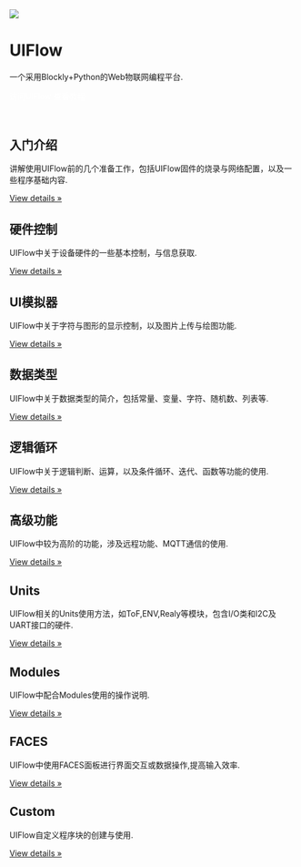<div class="container uiflow_banner">
      <div>
        <img src="https://m5stack.oss-cn-shenzhen.aliyuncs.com/image/m5-docs_homepage/home_page/uiflow_home_page.jpg">
      </div>
      <div style="margin-top:30px">
        <h1 class="jumbotron-heading">UIFlow</h1>
        <p class="lead text-muted">一个采用Blockly+Python的Web物联网编程平台.</p>
        <p>
          <a href="http://flow.m5stack.com/" target="view_window" class="btn btn-primary my-2" style="color:white;text-decoration:none">访问UIFlow</a>
          <a class="btn btn-secondary my-2" style="color:white;text-decoration:none" onclick= page_move("tutorial")>查看教程</a>
        </p>
      </div>
  </div>



<div class="container" style="margin-top:60px" id="tutorial">
<div class="row">
          <div class="col-md-4">
            <h2>入门介绍</h2>
            <p class="uiflow_p">讲解使用UIFlow前的几个准备工作，包括UIFlow固件的烧录与网络配置，以及一些程序基础内容. </p>
            <p><a class="btn btn-secondary" href="#/zh_CN/uiflow/introduction" role="button">View details »</a></p>
          </div>
          <div class="col-md-4">
            <h2>硬件控制</h2>
            <p class="uiflow_p">UIFlow中关于设备硬件的一些基本控制，与信息获取. </p>
            <p><a class="btn btn-secondary" href="#/zh_CN/uiflow/hardware" role="button">View details »</a></p>
          </div>
          <div class="col-md-4">
            <h2>UI模拟器</h2>
            <p class="uiflow_p">UIFlow中关于字符与图形的显示控制，以及图片上传与绘图功能. </p>
            <p><a class="btn btn-secondary" href="#/zh_CN/uiflow/ui_simulator" role="button">View details »</a></p>
          </div>  
  </div>

<div class="row">
          <div class="col-md-4">
            <h2>数据类型</h2>
            <p class="uiflow_p">UIFlow中关于数据类型的简介，包括常量、变量、字符、随机数、列表等. </p>
            <p><a class="btn btn-secondary" href="#/zh_CN/uiflow/data_structure" role="button">View details »</a></p>
          </div>
          <div class="col-md-4">
            <h2>逻辑循环</h2>
            <p class="uiflow_p">UIFlow中关于逻辑判断、运算，以及条件循环、迭代、函数等功能的使用. </p>
            <p><a class="btn btn-secondary" href="#/zh_CN/uiflow/logic" role="button">View details »</a></p>
          </div>
          <div class="col-md-4">
            <h2>高级功能</h2>
            <p class="uiflow_p">UIFlow中较为高阶的功能，涉及远程功能、MQTT通信的使用.</p>
            <p><a class="btn btn-secondary" href="#/zh_CN/uiflow/advanced" role="button">View details »</a></p>
          </div>
  </div>


<div class="row">
          <div class="col-md-4">
            <h2>Units</h2>
            <p class="uiflow_p">UIFlow相关的Units使用方法，如ToF,ENV,Realy等模块，包含I/O类和I2C及UART接口的硬件. </p>
            <p><a class="btn btn-secondary" href="#/zh_CN/uiflow/Units" role="button">View details »</a></p>
          </div>
          <div class="col-md-4">
            <h2>Modules</h2>
            <p class="uiflow_p">UIFlow中配合Modules使用的操作说明. </p>
            <p><a class="btn btn-secondary" href="#/zh_CN/uiflow/Modules" role="button">View details »</a></p>
          </div>
          <div class="col-md-4">
            <h2>FACES</h2>
            <p class="uiflow_p">UIFlow中使用FACES面板进行界面交互或数据操作,提高输入效率.</p>
            <p><a class="btn btn-secondary" href="#/zh_CN/uiflow/FACES" role="button">View details »</a></p>
          </div>
  </div>

<div class="row">
          <div class="col-md-4">
            <h2>Custom</h2>
            <p class="uiflow_p">UIFlow自定义程序块的创建与使用. </p>
            <p><a class="btn btn-secondary" href="#/zh_CN/uiflow/blockly_custom" role="button">View details »</a></p>
          </div>
  </div>


</div>


<br><br><br><br>